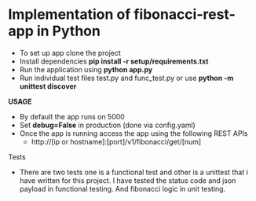 # Implementation of fibonacci-rest-app in Python
* To set up app clone the project
* Install dependencies **pip install -r setup/requirements.txt**
* Run the application using **python app.py**
* Run individual test files test.py and func_test.py or use **python -m unittest discover**

**USAGE**
* By default the app runs on 5000
* Set **debug=False** in production (done via config.yaml)
* Once the app is running access the app using the following REST APIs
     * http://[ip or hostname]:[port]/v1/fibonacci/get/[num]

Tests
* There are two tests one is a functional test and other is a unittest that i have written for this project. I have tested the status code and json payload in functional testing. And fibonacci logic in unit testing.
